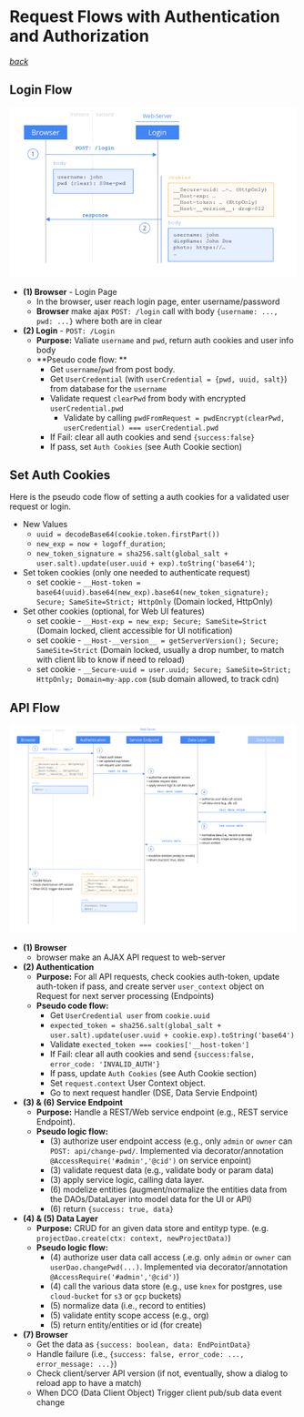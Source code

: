 # Request Flows with Authentication and Authorization
_[back](README.md)_


## Login Flow

![](images/flow-login.png)

- **(1) Browser** - Login Page
  - In the browser, user reach login page, enter username/password
  - **Browser** make ajax `POST: /login` call with body `{username: ..., pwd: ...}` where both are in clear
- **(2) Login** - `POST: /Login`
  - **Purpose:** Valiate  `username` and `pwd`, return auth cookies and user info body
  - **Pseudo code flow: **
    - Get `username`/`pwd` from post body.
    - Get `UserCredential` (with `userCredential = {pwd, uuid, salt}`) from database for the `username`
    - Validate request `clearPwd` from body with encrypted `userCredential.pwd`
      - Validate by calling `pwdFromRequest = pwdEncrypt(clearPwd, userCredential) === userCredential.pwd`
    - If Fail: clear all auth cookies and send `{success:false}`
    - If pass, set `Auth Cookies` (see Auth Cookie section)


## Set Auth Cookies

Here is the pseudo code flow of setting a auth cookies for a validated user request or login. 

- New Values
  - `uuid = decodeBase64(cookie.token.firstPart())`
  - `new_exp = now + logoff_duration`;
  - `new_token_signature = sha256.salt(global_salt + user.salt).update(user.uuid + exp).toString('base64')`;
- Set token cookies (only one needed to authenticate request)
  - set cookie - `__Host-token = base64(uuid).base64(new_exp).base64(new_token_signature); Secure; SameSite=Strict; HttpOnly` (Domain locked, HttpOnly)
- Set other cookies (optional, for Web UI features)
  - set cookie - `__Host-exp = new_exp; Secure; SameSite=Strict` (Domain locked, client accessible for UI notification)
  - set cookie - `__Host-__version__ = getServerVersion(); Secure; SameSite=Strict` (Domain locked, usually a drop number, to match with client lib to know if need to reload)
  - set cookie - `__Secure-uuid = user.uuid; Secure; SameSite=Strict; HttpOnly; Domain=my-app.com` (sub domain allowed, to track cdn)


## API Flow

![](images/flow-api.png)

- **(1) Browser**
  - browser make an AJAX API request to web-server
- **(2) Authentication**
  - **Purpose:** For all API requests, check cookies auth-token, update auth-token if pass, and create server `user_context` object on Request for next server processing (Endpoints)
  - **Pseudo code flow:** 
    - Get `UserCredential user` from `cookie.uuid`
    - `expected_token = sha256.salt(global_salt + user.salt).update(user.uuid + cookie.exp).toString('base64')`
    - Validate `exected_token === cookies['__host-token']`
    - If Fail: clear all auth cookies and send `{success:false, error_code: 'INVALID_AUTH'}`
    - If pass, update `Auth Cookies` (see Auth Cookie section)
    - Set `request.context` User Context object. 
    - Go to next request handler (DSE, Data Servie Endpoint)
- **(3) & (6) Service Endpoint**
  - **Purpose:** Handle a REST/Web service endpoint (e.g., REST service Endpoint). 
  - **Pseudo logic flow:**
    - (3) authorize user endpoint access (e.g., only `admin` or `owner` can `POST: api/change-pwd/`. Implemented via decorator/annotation `@AccessRequire('#admin','@cid')` on service enpoint)
    - (3) validate request data (e.g., validate body or param data)
    - (3) apply service logic, calling data layer. 
    - (6) modelize entities (augment/normalize the entities data from the DAOs/DataLayer into model data for the UI or API)
    - (6) return `{success: true, data}`
- **(4) & (5) Data Layer**
  - **Purpose:** CRUD for an given data store and entityp type. (e.g. `projectDao.create(ctx: context, newProjectData)`)
  - **Pseudo logic flow:**
    - (4) authorize user data call access (.e.g. only `admin` or `owner` can `userDao.changePwd(...)`. Implemented via decorator/annotation `@AccessRequire('#admin','@cid')`)
    - (4) call the various data store (e.g., use `knex` for postgres, use `cloud-bucket` for `s3` or `gcp` buckets)
    - (5) normalize data (i.e., record to entities)
    - (5) validate entity scope access (e.g., org)
    - (5) return entity/entities or id (for create)
- **(7) Browser**
  - Get the data as `{success: boolean, data: EndPointData}`
  - Handle failure (i.e., `{success: false, error_code: ..., error_message: ...}`)
  - Check client/server API version (if not, eventually, show a dialog to reload app to have a match)
  - When DCO (Data Client Object) Trigger client pub/sub data event change